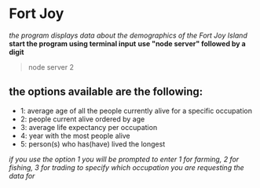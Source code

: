 # Fort Joy
*the program displays data about the demographics of the Fort Joy Island*
**start the program using terminal input**
**use "node server" followed by a digit**
> node server 2

## the options available are the following:
* 1: average age of all the people currently alive for a specific occupation
* 2: people current alive ordered by age
* 3: average life expectancy per occupation
* 4: year with the most people alive
* 5: person(s) who has(have) lived the longest

*if you use the option 1 you will be prompted to enter*
*1 for farming, 2 for fishing, 3 for trading to specify*
*which occupation you are requesting the data for* 
